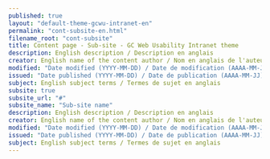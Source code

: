 ```yaml
---
published: true
layout: "default-theme-gcwu-intranet-en"
permalink: "cont-subsite-en.html"
filename_root: "cont-subsite"
title: Content page - Sub-site - GC Web Usability Intranet theme
description: English description / Description en anglais
creator: English name of the content author / Nom en anglais de l'auteur du contenu
modified: "Date modified (YYYY-MM-DD) / Date de modification (AAAA-MM-JJ)"
issued: "Date published (YYYY-MM-DD) / Date de publication (AAAA-MM-JJ)"
subject: English subject terms / Termes de sujet en anglais
subsite: true
subsite_url: "#"
subsite_name: "Sub-site name"
description: English description / Description en anglais
creator: English name of the content author / Nom en anglais de l'auteur du contenu
modified: "Date modified (YYYY-MM-DD) / Date de modification (AAAA-MM-JJ)"
issued: "Date published (YYYY-MM-DD) / Date de publication (AAAA-MM-JJ)"
subject: English subject terms / Termes de sujet en anglais
---
```


